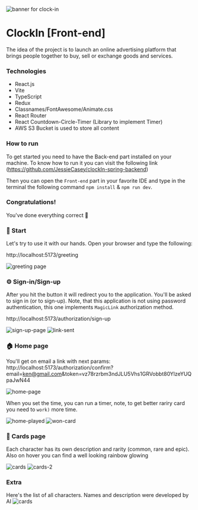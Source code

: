 ![banner for clock-in](./documentation/images/banner.jpg)

# ClockIn [Front-end]

The idea of the project is to launch an online advertising platform that brings people together to buy, sell or exchange
goods and services.

### Technologies

- React.js
- Vite
- TypeScript
- Redux
- Classnames/FontAwesome/Animate.css
- React Router
- React Countdown-Circle-Timer (Library to implement Timer)
- AWS S3 Bucket is used to store all content

### How to run

To get started you need to have the Back-end part installed on your machine. To know how to run it you can visit the following link (https://github.com/JessieCasey/clockIn-spring-backend)

Then you can open the `Front-end` part in your favorite IDE and type in the terminal the following command `npm install` & `npm run dev`.

### Congratulations! 
You've done everything correct 🎉

### 🌿 Start

Let's try to use it with our hands. Open your browser and type the following:

http://localhost:5173/greeting

![greeting page](./documentation/images/greeting-page.png)

### ⚙️ Sign-in/Sign-up

After you hit the button it will redirect you to the application. You'll be asked to sign in (or to sign-up). Note, that this application is not using password authentication, this one implements `MagicLink` authorization method.

http://localhost:5173/authorization/sign-up

![sign-up-page](./documentation/images/sign-up-page.png)
![link-sent](./documentation/images/link-sent.png)

### 🏠 Home page
You'll get on email a link with next params:
http://localhost:5173/authorization/confirm?email=ken@gmail.com&token=vz78rzrbm3ndJLU5Vhs1GRVobbt80YlzeYUQpaJwN44

![home-page](./documentation/images/home-page.png)

When you set the time, you can run a timer, note, to get better rariry card you need to `work)` more time.

![home-played](./documentation/images/home-played.png)
![won-card](./documentation/images/won-card.png)

### 📔 Cards page

Each character has its own description and rarity (common, rare and epic). Also on hover you can find a well looking rainbow glowing

![cards](./documentation/images/card-menu.png)
![cards-2](./documentation/images/card-menu-2.png)

### Extra

Here's the list of all characters. Names and description were developed by AI
![cards](./documentation/images/all-characters.png)